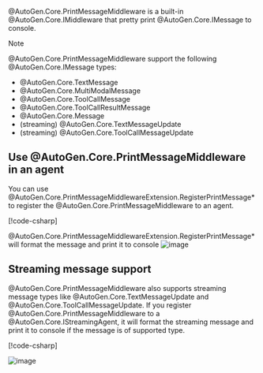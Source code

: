 @AutoGen.Core.PrintMessageMiddleware is a built-in @AutoGen.Core.IMiddleware that pretty print @AutoGen.Core.IMessage to console.

> [!NOTE]
> @AutoGen.Core.PrintMessageMiddleware support the following @AutoGen.Core.IMessage types:
>
> - @AutoGen.Core.TextMessage
> - @AutoGen.Core.MultiModalMessage
> - @AutoGen.Core.ToolCallMessage
> - @AutoGen.Core.ToolCallResultMessage
> - @AutoGen.Core.Message
> - (streaming) @AutoGen.Core.TextMessageUpdate
> - (streaming) @AutoGen.Core.ToolCallMessageUpdate

## Use @AutoGen.Core.PrintMessageMiddleware in an agent

You can use @AutoGen.Core.PrintMessageMiddlewareExtension.RegisterPrintMessage\* to register the @AutoGen.Core.PrintMessageMiddleware to an agent.

[!code-csharp[](../../samples/AutoGen.BasicSamples/CodeSnippet/PrintMessageMiddlewareCodeSnippet.cs?name=PrintMessageMiddleware)]

@AutoGen.Core.PrintMessageMiddlewareExtension.RegisterPrintMessage\* will format the message and print it to console
![image](../images/articles/PrintMessageMiddleware/printMessage.png)

## Streaming message support

@AutoGen.Core.PrintMessageMiddleware also supports streaming message types like @AutoGen.Core.TextMessageUpdate and @AutoGen.Core.ToolCallMessageUpdate. If you register @AutoGen.Core.PrintMessageMiddleware to a @AutoGen.Core.IStreamingAgent, it will format the streaming message and print it to console if the message is of supported type.

[!code-csharp[](../../samples/AutoGen.BasicSamples/CodeSnippet/PrintMessageMiddlewareCodeSnippet.cs?name=print_message_streaming)]

![image](../images/articles/PrintMessageMiddleware/streamingoutput.gif)
